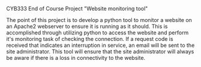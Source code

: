 CYB333 End of Course Project
"Website monitoring tool"

The point of this project is to develop a python tool to monitor
a website on an Apache2 webserver to ensure it is running as it should.
This is accomplished through utilizing python to access the website 
and perform it's monitoring task of checking the connection.  If a 
request code is received that indicates an interruption in service, 
an email will be sent to the site administrator.  This tool will 
ensure that the site administrator will always be aware if there is
a loss in connectivity to the website. 
